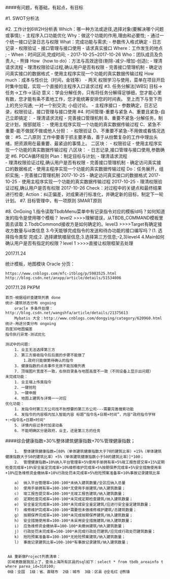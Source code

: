 ####有问题，有基础，有起点，有目标

#1. SWOT分析法

#2. 工作计划6W2H分析表
    Which：哪一种方法或途径,选择对象(要解决哪个问题或事情);
        - 主程序入口功能优化
	Why：做这个功能的作用,理由和必要性;
        - 通过一个统一接口记录日志与权限
	What：完成功能与需求;
	    - 参数传入格式确定
	    - 日志记录
	    - 权限验证
	    - 接口管理与接口使用
	    - 请求真实接口
	Where：工作发生的地点 ;
	    - 
	When：时间区间,完成时间;
	    - 2017-10-25~2017-10-26
	Who：团队成员及负责人;
	    - 熊锋
	How（how to do）：方法与高效途径(剔除-减少-增加-创造);
	    - 理清请求流程
	    - 理清权限验证过程,确认用户是否有权限
	    - 完善接口管理机制
	    - 确定访问真实接口的数据格式
	    - 使用主程序实现一个功能的真实数据传输过程
	How much：成本与性价比（时间，金钱等）
	    - 两天 权限学习与使用，菜单在项目开启时集中加载，实现一个直接的主程序入口请求过程
#3. 任务分解法[WBS]  目标→任务→工作→活动
    意义：学会分解任务，只有将任务分解得足够细，您才能心里有数，您才能有条不紊地工作，您才能统筹安排您的时间表。
    至上而下与至下而上的充分沟通; 一对一个别交流; 小组讨论。
        - 主程序接口
        - 参数确定，日志记录，权限验证，接口管理与接口使用
#4. 时间管理-重要与紧急
	A、重要且紧急-自己立即搞定：
	    - 理清请求流程
	    - 完善接口管理机制
	B、重要不紧急-分解任务，制定计划，按部就班：
	    - 使用主程序实现一个功能的真实数据传输过程
	C、紧急不重要-能不做就不做或他人分担：
	    - 权限验证
	D、不重要不紧急-不用做或看情况选做：
#5. 二八原则
    工作中要善于抓主要矛盾，善于从纷繁复杂的工作中理出头绪，把资源用在最重要、最紧迫的事情上。
    二区块：
    - 权限验证
    - 使用主程序实现一个功能的真实数据传输过程
    八区块：
    - 日志记录,接口管理与接口使用,参数确定
#6. PDCA循环规则
	Plan：制定目标与计划;
	    - 理清请求流程  
	    - 理清权限验证过程,确认用户是否有权限
	    - 完善接口管理机制
	    - 确定访问真实接口的数据格式
	    - 使用主程序实现一个功能的真实数据传输过程
	Do：任务展开，组织实施;
	    - 完善接口管理机制 2017-10-25
	    - 确定访问真实接口的数据格式 2017-10-25
	    - 使用主程序实现一个功能的真实数据传输过程 2017-10-25
	    - 理清权限验证过程,确认用户是否有权限 2017-10-26
	Check：对过程中的关键点和最终结果进行检查;
	Action：纠正偏差，对成果进行标准化，并确定新的目标，制定下一轮计划。
#7. 目标管理中，有一项原则 SMART原则



#8. OnGoing
1.指令读取TbdbMenu菜单中有记录指令对应的模板Id吗？如何知道发的指令是使用哪个模板？ level2 >>>>理解错误，从TBDB_COMMAND模板里面去读取
2.TbdbCommond接收方是如何确定的。level3   >>>>Target有确定接收方数量与id类信息
3.今天能够完成指令的发送和待办功能的接口编写吗？(1. 选择指令类型 完成;2. 选择建筑楼层信息;3.选择第三方信息;-2,3)level4
4.Main如何确认用户是否有指定的权限？level 1 >>>>直接让权限框架去处理

2017.11.24

统计模板，地图模块
Oracle 分页：

    https://www.cnblogs.com/mfc-itblog/p/5983525.html
    http://blog.csdn.net/anxpp/article/details/51534006


2017.11.28 PKPM

    首页-根据组织查建筑列表 done
    统计-建筑状态分布 ongoing  
        oracle 多条件处理：http://blog.csdn.net/wangshfa/article/details/21375613
        Mybatis 大全：http://www.cnblogs.com/dongying/category/620960.html
    统计-用途分类分布 ongoing
    百度3D地图偏差 
    指令执行异常-测试优化
    
    测试中的问题:
        1. 业主无法选择第三方
        2. 第三方接收指令后后面的步骤不能做了
            1.政府只能做第待确认的指令
        3. 健康指数的点击事件无效不能加载列表
        7. 顶端图片宽度不一致，右侧目录条与地图高度不一致（不同设备上显示出问题）
    未完成功能：
        1. 业主端上传类指令
        2. 一键抢险
        3. 一键申报
        4. 地图上建筑与详情一一对应
    优化功能：
        1. 发指令时第三方公司找不到想要的第三方公司---需要完善搜索功能
        4. 发指令的内容框内加入智能内容 标题“指令名+日期+时间”，内容"政府指令字样+:+指令名+日期+时间"
        5. 详情内容过多时加滚动条
        6. 不能明确区分是政府，业主，还是第三方的任务
        
####综合健康指数=30%整体建筑健康指数+70%管理健康指数；
        	
        1.	整体建筑健康指数=[80%（单体建筑健康指数大于70的建筑比率）+15%（单体建筑健康指数大于50的建筑比率）+5%（单体建筑健康指数小于50的建筑比率）]*100；
        2.	管理健康指数=10%纳入平台管理率+5%使用手册拥有率+5%竣工报告提交率+15%定期检查完成率+10%安全鉴定完成率+10%维修维护完成率+5%按期保养完成率+5%安全措施使用率+10%应急维修资金缴纳率+10%行政处罚未完成率+5%抢险预案准备率+10%事故记录建筑比率
        
        a)	纳入平台管理率=100-100*未纳入建筑数量/全区应纳入总量
        b)	使用手册拥有率=100-100*无使用手册建筑/纳入建筑数量；
        c)	竣工报告提交率=100-100*无竣工报告建筑/纳入建筑数量；
        d)	定期检查完成率=100-100*未完成定期检查建筑/纳入建筑数量；
        e)	安全鉴定完成率=100-100*未完成安全鉴定建筑/应进行安全鉴定建筑数量；
        f)	维修维护完成率=100-100*需要但未做维修维护建筑/总建筑数量；
        g)	按期保养完成率=100-100*未完成按期保养建筑/纳入建筑数量；
        h)	安全措施使用率=100-100*未采用安全措施建筑/纳入建筑数量；
        i)	应急维修资金缴纳率=100-100*未缴纳建筑/纳入建筑数量；
        j)	行政处罚未完成率=100-100*未完成行政处罚建筑/应完成行政处罚建筑数量；
        k)	抢险预案准备率=100-100*无抢险预案建筑/纳入建筑数量；
        l)	事故记录建筑比率=100-100*有事故记录建筑/纳入建筑数量；
        
        
     AA 重新做Project列表清单：
     区域表数据我加上了，查询上海所有区县的sql如下：select * from tbdb_areainfo t  where parea_id=310100;
     0级：全国  1级：省、直辖市  2级：城市  3级：区县 @全毛红 @熊锋 

        
    
        


